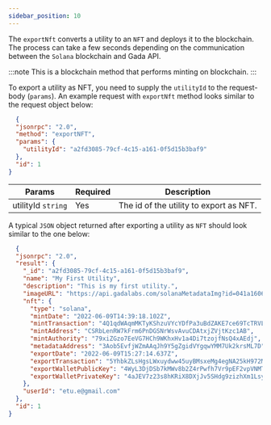 ```yaml
---
sidebar_position: 10
---
```


The `exportNft` converts a utility to an `NFT` and deploys it to the blockchain. The process can take a few seconds depending on the communication between the `Solana` blockchain and Gada API.

:::note
This is a blockchain method that performs minting on blockchain.
:::

To export a utility as NFT, you need to supply the `utilityId` to the request-body (`params`). An example request with `exportNft` method looks similar to the request object below:

```json
  {
  "jsonrpc": "2.0",
  "method": "exportNFT",
  "params": {
    "utilityId": "a2fd3085-79cf-4c15-a161-0f5d15b3baf9"
  },
  "id": 1
}
```

| Params                       | Required                              | Description
|------------------------------|---------------------------------------|---------------------------------------|
| utilityId `string`           | Yes                                    | The id of the utility to export as NFT.


A typical `JSON` object returned after exporting a utility as `NFT` should look similar to the one below:

```json
  {
  "jsonrpc": "2.0",
  "result": {
    "_id": "a2fd3085-79cf-4c15-a161-0f5d15b3baf9",
    "name": "My First Utility",
    "description": "This is my first utility.",
    "imageURL": "https://api.gadalabs.com/solanaMetadataImg?id=041a1606-8573-4508-ad22-c303658bb43d",
    "nft": {
      "type": "solana",
      "mintDate": "2022-06-09T14:39:18.102Z",
      "mintTransaction": "4Q1qdWAqmMKTyKShzuVYcYDfPa3uBdZAKE7ce69TcTRVLrNYFCxTGnPHKrHrGRgPEgvp3tygs6x8mmBcF91yhpjm",
      "mintAddress": "CSRbLenRW7kFrm6PnDGSNrWsvAvuCDAtxjZVjtKzc1AB",
      "mintAuthority": "79xiZGzo7EeVG7HCh9WKhxHv1a4Di7tzojfNsQ4xAEdj",
      "metadataAddress": "3Aob5EvfjWZmAAqJh9Y5gZgidVYgqwYMM7Uk2krsML7D",
      "exportDate": "2022-06-09T15:27:14.637Z",
      "exportTransaction": "5YhbkZLsHgsLWxuydww45uyBMsxeMg4egNA25kH972MHDaWfi4bVhkzp83EDpeDz6pGfBabTcb2UJwZCjji4GSXJ",
      "exportWalletPublicKey": "4WyL3DjDSb7kMWv8b2Z4rPwfh7Vr9pEF2vpVNMTFvjj7",
      "exportWalletPrivateKey": "4aJEV7z23s8hKRiX8DXjJv5SHdg9zizhXm1LsyzyLAA9xN1zu6TdEJZmftps2fA4dKhDxL5GoEXXicQysKciqygu"
    },
    "userId": "etu.e@gmail.com"
  },
  "id": 1
}
```
